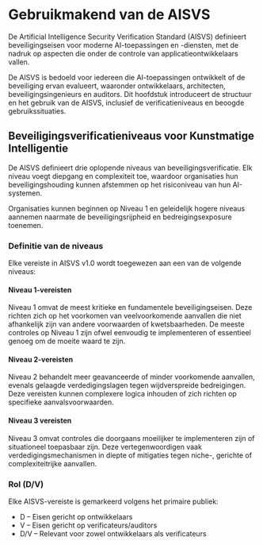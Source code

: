 # Gebruikmakend van de AISVS

De Artificial Intelligence Security Verification Standard (AISVS) definieert beveiligingseisen voor moderne AI-toepassingen en -diensten, met de nadruk op aspecten die onder de controle van applicatieontwikkelaars vallen.

De AISVS is bedoeld voor iedereen die AI-toepassingen ontwikkelt of de beveiliging ervan evalueert, waaronder ontwikkelaars, architecten, beveiligingsingenieurs en auditors. Dit hoofdstuk introduceert de structuur en het gebruik van de AISVS, inclusief de verificatieniveaus en beoogde gebruikssituaties.

## Beveiligingsverificatieniveaus voor Kunstmatige Intelligentie

De AISVS definieert drie oplopende niveaus van beveiligingsverificatie. Elk niveau voegt diepgang en complexiteit toe, waardoor organisaties hun beveiligingshouding kunnen afstemmen op het risiconiveau van hun AI-systemen.

Organisaties kunnen beginnen op Niveau 1 en geleidelijk hogere niveaus aannemen naarmate de beveiligingsrijpheid en bedreigingsexposure toenemen.

### Definitie van de niveaus

Elke vereiste in AISVS v1.0 wordt toegewezen aan een van de volgende niveaus:

#### Niveau 1-vereisten

Niveau 1 omvat de meest kritieke en fundamentele beveiligingseisen. Deze richten zich op het voorkomen van veelvoorkomende aanvallen die niet afhankelijk zijn van andere voorwaarden of kwetsbaarheden. De meeste controles op Niveau 1 zijn ofwel eenvoudig te implementeren of essentieel genoeg om de moeite waard te zijn.

#### Niveau 2-vereisten

Niveau 2 behandelt meer geavanceerde of minder voorkomende aanvallen, evenals gelaagde verdedigingslagen tegen wijdverspreide bedreigingen. Deze vereisten kunnen complexere logica inhouden of zich richten op specifieke aanvalsvoorwaarden.

#### Niveau 3 vereisten

Niveau 3 omvat controles die doorgaans moeilijker te implementeren zijn of situationeel toepasbaar zijn. Deze vertegenwoordigen vaak verdedigingsmechanismen in diepte of mitigaties tegen niche-, gerichte of complexiteitrijke aanvallen.

### Rol (D/V)

Elke AISVS-vereiste is gemarkeerd volgens het primaire publiek:

* D – Eisen gericht op ontwikkelaars
* V – Eisen gericht op verificateurs/auditors
* D/V – Relevant voor zowel ontwikkelaars als verificateurs

